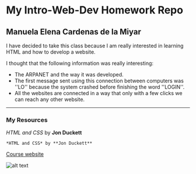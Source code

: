 # My Intro-Web-Dev Homework Repo
## Manuela Elena Cardenas de la Miyar
I have decided to take this class because I am really interested in learning HTML and how to develop a website.

I thought that the following information was really interesting:
+ The ARPANET and the way it was developed.
+ The first message sent using this connection between computers was ''LO'' because the system crashed before finishing the word ''LOGIN''.
+ All the websites are connected in a way that only with a few clicks we can reach any other website.

___
### My Resources
*HTML and CSS* by **Jon Duckett**
```
*HTML and CSS* by **Jon Duckett**
```
[Course website](https://media-ed-online.github.io/intro-web-dev/)

![alt text](http://bit.ly/2DIVG46)
